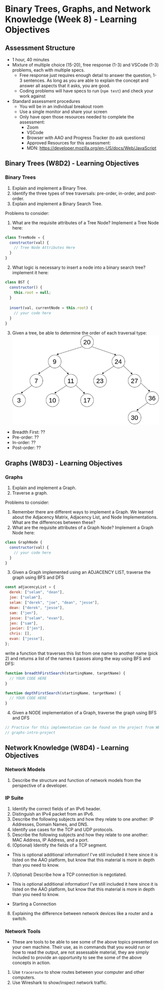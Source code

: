 # Binary Trees, Graphs, and Network Knowledge (Week 8) - Learning Objectives

## Assessment Structure

- 1 hour, 40 minutes
- Mixture of multiple choice (15-20), free response (1-3) and VSCode (1-3) problems, each with multiple specs.
  - Free response just requires enough detail to answer the question, 1-3 sentences. As long as you are able to explain the concept and answer all aspects that it asks, you are good.
  - Coding problems will have specs to run (`npm test`) and check your work against
- Standard assessment procedures
  - You will be in an individual breakout room
  - Use a single monitor and share your screen
  - Only have open those resources needed to complete the assessment:
    - Zoom
    - VSCode
    - Browser with AAO and Progress Tracker (to ask questions)
    - Approved Resources for this assessment:
    - MDN: https://developer.mozilla.org/en-US/docs/Web/JavaScript

## Binary Trees (W8D2) - Learning Objectives

### Binary Trees

1. Explain and implement a Binary Tree.
2. Identify the three types of tree traversals: pre-order, in-order, and post-order.
3. Explain and implement a Binary Search Tree.

Problems to consider:

1. What are the requisite attributes of a Tree Node? Implement a Tree Node here:

```javascript
class TreeNode = {
  constructor(val) {
    // Tree Node Attributes Here
  }
}
```

2. What logic is necessary to insert a node into a binary search tree? implement it here:

```javascript
class BST {
  constructor() {
    this.root = null;
  }

  insert(val, currentNode = this.root) {
    // your code here
  }
}
```

3. Given a tree, be able to determine the order of each traversal type:
   ![Number tree](./public/number-tree.png)

- Breadth First: ??
- Pre-order: ??
- In-order: ??
- Post-order: ??

## Graphs (W8D3) - Learning Objectives

### Graphs

1. Explain and implement a Graph.
2. Traverse a graph.

Problems to consider:

1. Remember there are different ways to implement a Graph. We learned about the Adjacency Matrix, Adjacency List, and Node Implementations. What are the differences between these?
2. What are the requisite attributes of a Graph Node? Implement a Graph Node here:

```javascript
class GraphNode {
  constructor(val) {
    // your code here
  }
}
```

3. Given a Graph implemented using an ADJACENCY LIST, traverse the graph using BFS and DFS

```javascript
const adjacencyList = {
  derek: ["selam", "dean"],
  joe: ["selam"],
  selam: ["derek", "joe", "dean", "jesse"],
  dean: ["derek", "jesse"],
  sam: ["jen"],
  jesse: ["selam", "evan"],
  jen: ["sam"],
  javier: ["jen"],
  chris: [],
  evan: ["jesse"],
};
```

write a function that traverses this list from one name to another name (pick 2) and returns a list of the names it passes along the way using BFS and DFS:

```javascript
function breadthFirstSearch(startingName, targetName) {
  // YOUR CODE HERE
}
```

```javascript
function depthFirstSearch(startingName, targetName) {
  // YOUR CODE HERE
}
```

4. Given a NODE implementation of a Graph, traverse the graph using BFS and DFS

```javascript
// Practice for this implementation can be found on the project from WEDNESDAY
// graphs-intro-project
```

## Network Knowledge (W8D4) - Learning Objectives

### Network Models

1. Describe the structure and function of network models from the perspective of a developer.

### IP Suite

1. Identify the correct fields of an IPv6 header.
2. Distinguish an IPv4 packet from an IPv6.
3. Describe the following subjects and how they relate to one another: IP Addresses, Domain Names, and DNS.
4. Identify use cases for the TCP and UDP protocols.
5. Describe the following subjects and how they relate to one another: MAC Address, IP Address, and a port.
6. (Optional) Identify the fields of a TCP segment.

- This is optional additional information! I've still included it here since it is listed on the AAO platform, but know that this material is more in depth than you need to know.

7. (Optional) Describe how a TCP connection is negotiated.

- This is optional additional information! I've still included it here since it is listed on the AAO platform, but know that this material is more in depth than you need to know.

- Starting a Connection

8. Explaining the difference between network devices like a router and a switch.

### Network Tools

- These are tools to be able to see some of the above topics presented on your own machine. Their use, as in commands that you would run or how to read the output, are not assessable material, they are simply included to provide an opportunity to see the some of the above concepts in action.

1. Use `traceroute` to show routes between your computer and other computers.
2. Use Wireshark to show/inspect network traffic.
